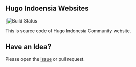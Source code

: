 ## Hugo Indoensia Websites

[![Build Status](https://github.com/gohugoid/gohugoid-web/workflows/Deploy/badge.svg)

This is source code of Hugo Indonesia Community website.

## Have an Idea?

Please open the [issue](https://github.com/gohugoid/gohugoid-web/issues) or pull request.
